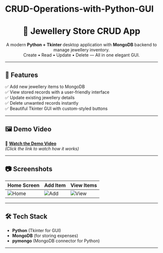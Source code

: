 # CRUD-Operations-with-Python-GUI

<h1 align="center">💎 Jewellery Store CRUD App</h1>

<p align="center">
A modern <b>Python + Tkinter</b> desktop application with <b>MongoDB</b> backend to manage jewellery inventory.<br>
Create • Read • Update • Delete — All in one elegant GUI.
</p>

---

## 🚀 Features
✅ Add new jewellery items to MongoDB  
✅ View stored records with a user-friendly interface  
✅ Update existing jewellery details  
✅ Delete unwanted records instantly  
✅ Beautiful Tkinter GUI with custom-styled buttons  

---

## 🖼 Demo Video
🎥 **[Watch the Demo Video](https://drive.google.com/your_video_link_here)**  
*(Click the link to watch how it works)*  

---

## 📷 Screenshots
| Home Screen | Add Item | View Items |
|-------------|----------|------------|
| ![Home](screenshots/home.png) | ![Add](screenshots/add.png) | ![View](screenshots/view.png) |

---

## 🛠 Tech Stack
- **Python** (Tkinter for GUI)
- **MongoDB** (for storing expenses)
- **pymongo** (MongoDB connector for Python)

---



